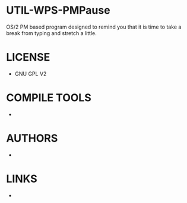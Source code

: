 UTIL-WPS-PMPause
================

OS/2 PM based program designed to remind you that it is time to take a break from typing and stretch a little.

LICENSE
===============
* GNU GPL V2

COMPILE TOOLS
===============
* 

AUTHORS
===============
* 

LINKS
===============
* 
